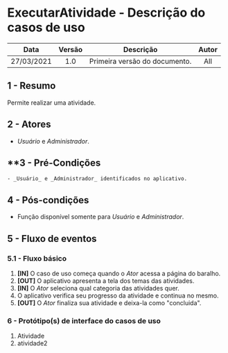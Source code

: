 # ExecutarAtividade - Descrição do casos de uso

|    Data    | Versão |           Descrição           | Autor |
| :--------: | :----: | :---------------------------: | :---: |
| 27/03/2021 |  1.0   | Primeira versão do documento. |  All  |

## **1 - Resumo**

   Permite realizar uma atividade.

## **2 - Atores**
   - _Usuário_ e _Administrador_.

## **3 - Pré-Condições
    - _Usuário_ e _Administrador_ identificados no aplicativo.  

## **4 - Pós-condições**
   - Função disponível somente para _Usuário_ e _Administrador_.

## **5 - Fluxo de eventos**

### **5.1 - Fluxo básico**
   1. **[IN]** O caso de uso começa quando o _Ator_ acessa a página do baralho.
   2. **[OUT]** O aplicativo apresenta a tela dos temas das atividades.
   3. **[IN]** O _Ator_ seleciona qual categoria das atividades quer.
   4. O aplicativo verifica seu progresso da atividade e continua no mesmo.
   5. **[OUT]** O _Ator_ finaliza sua atividade e deixa-la como "concluida".


### **6 - Protótipo(s) de interface do casos de uso**

1. Atividade
2. atividade2